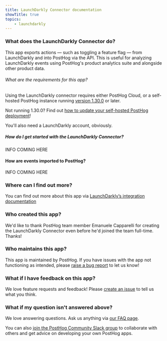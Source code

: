 ```yaml
---
title: LaunchDarkly Connector documentation
showTitle: true
topics:
    - launchdarkly
---
```


### What does the LaunchDarkly Connector do?
This app exports actions — such as toggling a feature flag —  from LaunchDarkly and into PostHog via the API. This is useful for analyzing LaunchDarkly events using PostHog's product analytics suite and alongside other product data.

###### What are the requirements for this app?
Using the LaunchDarkly connector requires either PostHog Cloud, or a self-hosted PostHog instance running [version 1.30.0](https://posthog.com/blog/the-posthog-array-1-30-0) or later. 

Not running 1.30.0? Find out [how to update your self-hosted PostHog deployment](https://posthog.com/docs/self-host/configure/upgrading-posthog)!

You'll also need a LaunchDarkly account, obviously.

##### How do I get started with the LaunchDarkly Connector?
INFO COMING HERE

#### How are events imported to PostHog?
INFO COMING HERE

### Where can I find out more?
You can find out more about this app via [LaunchDarkly’s integration documentation](https://docs.launchdarkly.com/integrations)

### Who created this app?
We'd like to thank PostHog team member Emanuele Capparelli for creating the LaunchDarkly Connector even before he'd joined the team full-time. Thanks!

### Who maintains this app?
This app is maintained by PostHog. If you have issues with the app not functioning as intended, please [raise a bug report](https://github.com/PostHog/posthog/issues/new?assignees=&labels=bug&template=bug_report.md) to let us know!

### What if I have feedback on this app?
We love feature requests and feedback! Please [create an issue](https://github.com/PostHog/posthog/issues/new?assignees=&labels=enhancement%2C+feature&template=feature_request.md) to tell us what you think. 

### What if my question isn't answered above?
We love answering questions. Ask us anything via [our FAQ page](/questions).

You can also [join the PostHog Community Slack group](/slack) to collaborate with others and get advice on developing your own PostHog apps.